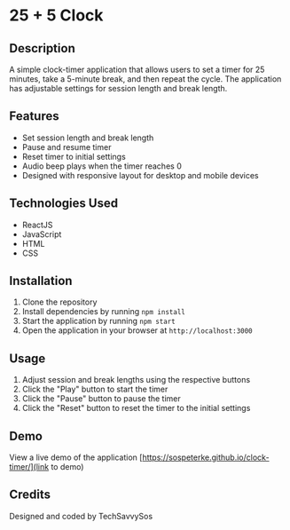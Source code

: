 # 25 + 5 Clock

## Description
A simple clock-timer application that allows users to set a timer for 25 minutes, take a 5-minute break, and then repeat the cycle. The application has adjustable settings for session length and break length.

## Features
- Set session length and break length
- Pause and resume timer
- Reset timer to initial settings
- Audio beep plays when the timer reaches 0
- Designed with responsive layout for desktop and mobile devices

## Technologies Used
- ReactJS
- JavaScript
- HTML
- CSS

## Installation
1. Clone the repository
2. Install dependencies by running `npm install`
3. Start the application by running `npm start`
4. Open the application in your browser at `http://localhost:3000`

## Usage
1. Adjust session and break lengths using the respective buttons
2. Click the "Play" button to start the timer
3. Click the "Pause" button to pause the timer
4. Click the "Reset" button to reset the timer to the initial settings

## Demo
View a live demo of the application [https://sospeterke.github.io/clock-timer/](link to demo)

## Credits
Designed and coded by TechSavvySos

